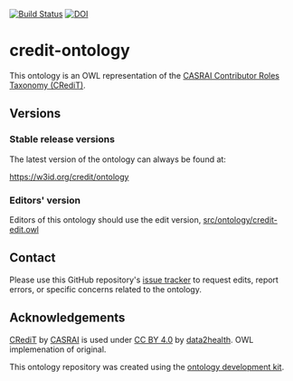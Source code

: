 [![Build Status](https://travis-ci.org/data2health/credit-ontology.svg?branch=master)](https://travis-ci.org/data2health/credit-ontology)
[![DOI](https://zenodo.org/badge/13996/data2health/credit-ontology.svg)](https://zenodo.org/badge/latestdoi/13996/data2health/credit-ontology)

# credit-ontology

This ontology is an OWL representation of the [CASRAI Contributor Roles Taxonomy (CRediT)](http://dictionary.casrai.org/Contributor_Roles).

## Versions

### Stable release versions

The latest version of the ontology can always be found at:

https://w3id.org/credit/ontology

### Editors' version

Editors of this ontology should use the edit version, [src/ontology/credit-edit.owl](src/ontology/credit-edit.owl)

## Contact

Please use this GitHub repository's [issue tracker](https://github.com/data2health/credit-ontology/issues) to request edits, report errors, or specific concerns related to the ontology.

## Acknowledgements

[CRediT](https://w3id.org/credit/) by [CASRAI](https://casrai.org) is used under [CC BY 4.0](https://creativecommons.org/licenses/by/4.0/) by [data2health](https://github.com/data2health). OWL implemenation of original.

This ontology repository was created using the [ontology development kit](https://github.com/INCATools/ontology-development-kit).
